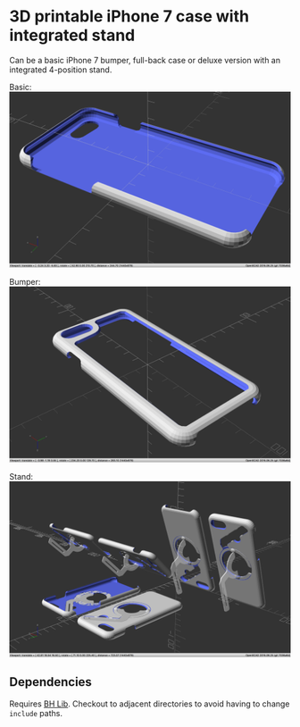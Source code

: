 # 3D printable iPhone 7 case with integrated stand

Can be a basic iPhone 7 bumper, full-back case or deluxe version with an integrated 4-position stand.

Basic:
![3D printable iPhone 7 case](https://github.com/brandonhill/iPhone-7-case/blob/master/img/render.png)

Bumper:
![3D printable iPhone 7 case - bumper version](https://github.com/brandonhill/iPhone-7-case/blob/master/img/render-bumper.png)

Stand:
![3D printable iPhone 7 case with integrated stand](https://github.com/brandonhill/iPhone-7-case/blob/master/img/render-stand.png)

## Dependencies

Requires [BH Lib](https://github.com/brandonhill/BH-Lib). Checkout to adjacent directories to avoid having to change `include` paths.
